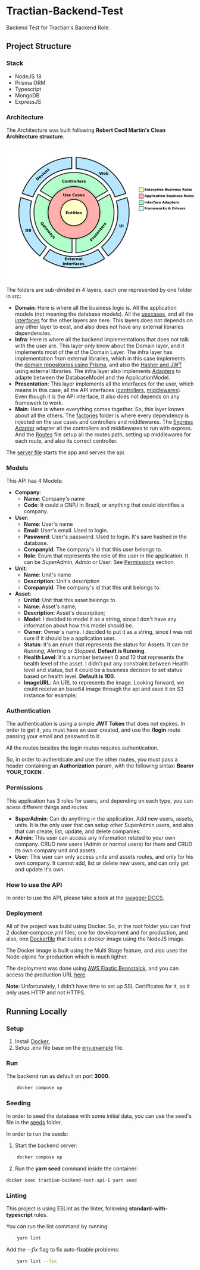 # Tractian-Backend-Test

Backend Test for Tractian's Backend Role.

## Project Structure

### Stack

- NodeJS 18
- Prisma ORM
- Typescript
- MongoDB
- ExpressJS

### Architecture

The Architecture was built following **Robert Cecil Martin's Clean Architecture structure.**

![](./images/clean-architecture.png)

The folders are sub-divided in 4 layers, each one represented by one folder in src:

- **Domain**: Here is where all the business logic is. All the application models (not meaning the database models). All the [usecases](./src/domain/usecases/), and all the [interfaces](/src/domain/protocols/) for the other layers are here. This layers does not depends on any other layer to exist, and also does not have any external libraries dependencies.
- **Infra**: Here is where all the backend implementations that does not talk with the user are. This layer only know about the Domain layer, and it implements most of the of the Domain Layer. The infra layer has implementation from external libraries, which in this case implements the [domain repositories using Prisma](/src/infra//prisma/repositories/), and also the [Hasher and JWT](/src/infra/criptography/) using external libraries. The infra layer also implements [Adapters](/src/infra/prisma/adapter/) to adapte between the DatabaseModel and the ApplicationModel.
- **Presentation**: This layer implements all the interfaces for the user, which means in this case, all the API interfaces ([controllers](/src/presentation//controllers/), [middlewares](/src/presentation//middlewares/)). Even though it is the API interface, it also does not depends on any framework to work.
- **Main**: Here is where everything comes together. So, this layer knows about all the others. The [factories](/src/main/factories/) folder is where every dependency is injected on the use cases and controllers and middlewares. The [Express Adapter](/src/main/adapters/express-adapter.ts) adapter all the controllers and middlewares to run with express. And the [Routes](/src/main/express/routes.ts) file setup all the routes path, setting up middlewares for each route, and also its correct controller.

The [server file](./src/server.ts) starts the app and serves the api.

### Models

This API has 4 Models:

- **Company**:
  - **Name**: Company's name
  - **Code**: It could a CNPJ in Brazil, or anything that could identifies a company.
- **User**:
  - **Name**: User's name
  - **Email**: User's email. Used to login.
  - **Password**: User's password. Used to login. It's save hashed in the database.
  - **CompanyId**: The company's id that this user belongs to.
  - **Role**: Enum that represents the role of the user in the application. It can be _SuperAdmin_, _Admin_ or _User_. See [Permissions](#permissions) section.
- **Unit**:
  - **Name**: Unit's name
  - **Description**: Unit's description
  - **CompanyId**: The company's id that this unit belongs to.
- **Asset**:
  - **UnitId**: Unit that this asset belongs to.
  - **Name**: Asset's name;
  - **Description**: Asset's description;
  - **Model**: I decided to model it as a string, since I don't have any information about how this model should be.
  - **Owner**: Owner's name. I decided to put it as a string, since I was not sure if it should be a application user.
  - **Status**: It's an enum that represents the status for Assets. It can be _Running_, _Alerting_ or _Stopped_. **Default is Running**.
  - **Health Level**: It's a number between 0 and 10 that represents the health level of the asset. I didn't put any constraint between Health level and status, but it could be a business decision to set status based on health level. **Default is 100**.
  - **ImageURL**: An URL to represents the image. Looking forward, we could receive an base64 image through the api and save it on S3 instance for example;

### Authentication

The authentication is using a simple **JWT Token** that does not expires. In order to get it, you must have an user created, and use the **/login** route passing your email and password to it.

All the routes besides the login routes requires authentication.

So, in order to authenticate and use the other routes, you must pass a header containing an **Authorization** param, with the following sintax: **Bearer YOUR_TOKEN** .

### Permissions

This application has 3 roles for users, and depending on each type, you can acess different things and routes:

- **SuperAdmin**: Can do anything in the application. Add new users, assets, units. It is the only user that can setup other SuperAdmin users, and also that can create, list, update, and delete companies.
- **Admin**: This user can access any information related to your own company. CRUD new users (Admin or normal users) for them and CRUD its own company unit and assets.
- **User**: This user can only access units and assets routes, and only for his own company. It cannot add, list or delete new users, and can only get and update it's own.

### How to use the API

In order to use the API, please take a look at the [swagger DOCS](http://tractiantest.us-east-2.elasticbeanstalk.com/docs/).

### Deployment

All of the project was build using Docker. So, in the root folder you can find 2 docker-compose.yml files, one for development and for production, and also, one [Dockerfile](Dockerfile) that builds a docker image using the NodeJS image.

The Docker image is built using the Multi Stage feature, and also uses the Node-alpine for production which is much ligther.

The deployment was done using [AWS Elastic Beanstalck](https://aws.amazon.com/pt/elasticbeanstalk/), and you can access the production URL [here](http://tractiantest.us-east-2.elasticbeanstalk.com/).

**Note**: Unfortunately, I didn't have time to set up SSL Certificates for it, so it only uses HTTP and not HTTPS.

## Running Locally

### Setup

1. Install [Docker.](https://docs.docker.com/engine/install/)
2. Setup .env file base on the [env.example](./.env.example) file.

### Run

The backend run as default on port **3000**.

```sh
    docker compose up
```

### Seeding

In order to seed the database with some initial data, you can use the seed's file in the [seeds](./backend/seeds) folder.

In order to run the seeds:

1. Start the backend server:

```sh
    docker compose up
```

2. Run the **yarn seed** command inside the container:

```sh
docker exec tractian-backend-test-api-1 yarn seed

```

### Linting

This project is using ESLint as the linter, following **standard-with-typescript** rules.

You can run the lint command by running:

```sh
    yarn lint
```

Add the _--fix_ flag to fix auto-fixable problems:

```sh
    yarn lint --fix
```
